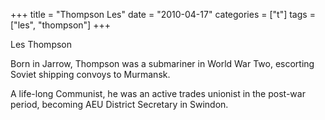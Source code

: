 +++
title = "Thompson Les"
date = "2010-04-17"
categories = ["t"]
tags = ["les", "thompson"]
+++

Les Thompson

Born in Jarrow, Thompson was a submariner in World War Two, escorting Soviet shipping convoys to Murmansk.

A life-long Communist, he was an active trades unionist in the post-war period, becoming AEU District Secretary in Swindon.
